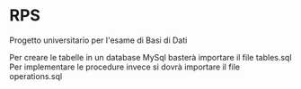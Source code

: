 # RPS

Progetto universitario per l'esame di Basi di Dati 

Per creare le tabelle in un database MySql basterà importare il file tables.sql
Per implementare le procedure invece si dovrà importare il file operations.sql
